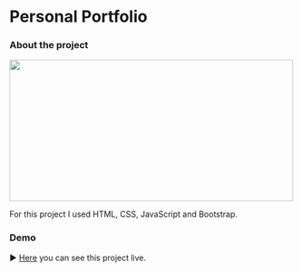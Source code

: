 # Personal Portfolio

### About the project

<img src="https://github.com/tomasproanop/tomasproanop.github.io/blob/main/portfolioImage4.jpg" width="500" height="250">

For this project I used HTML, CSS, JavaScript and Bootstrap. 

### Demo

▶️ [Here](tomasproanop.github.io) you can see this project live.
